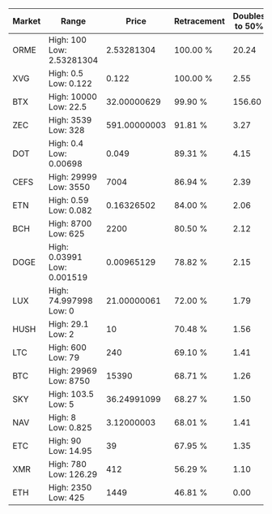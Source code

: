 | Market | Range | Price| Retracement | Doubles to 50% |
| --- | --- | --- | --- | --- |
| ORME | High: 100<br />Low: 2.53281304 | 2.53281304 | 100.00 % | 20.24 |
| XVG | High: 0.5<br />Low: 0.122 | 0.122 | 100.00 % | 2.55 |
| BTX | High: 10000<br />Low: 22.5 | 32.00000629 | 99.90 % | 156.60 |
| ZEC | High: 3539<br />Low: 328 | 591.00000003 | 91.81 % | 3.27 |
| DOT | High: 0.4<br />Low: 0.00698 | 0.049 | 89.31 % | 4.15 |
| CEFS | High: 29999<br />Low: 3550 | 7004 | 86.94 % | 2.39 |
| ETN | High: 0.59<br />Low: 0.082 | 0.16326502 | 84.00 % | 2.06 |
| BCH | High: 8700<br />Low: 625 | 2200 | 80.50 % | 2.12 |
| DOGE | High: 0.03991<br />Low: 0.001519 | 0.00965129 | 78.82 % | 2.15 |
| LUX | High: 74.997998<br />Low: 0 | 21.00000061 | 72.00 % | 1.79 |
| HUSH | High: 29.1<br />Low: 2 | 10 | 70.48 % | 1.56 |
| LTC | High: 600<br />Low: 79 | 240 | 69.10 % | 1.41 |
| BTC | High: 29969<br />Low: 8750 | 15390 | 68.71 % | 1.26 |
| SKY | High: 103.5<br />Low: 5 | 36.24991099 | 68.27 % | 1.50 |
| NAV | High: 8<br />Low: 0.825 | 3.12000003 | 68.01 % | 1.41 |
| ETC | High: 90<br />Low: 14.95 | 39 | 67.95 % | 1.35 |
| XMR | High: 780<br />Low: 126.29 | 412 | 56.29 % | 1.10 |
| ETH | High: 2350<br />Low: 425 | 1449 | 46.81 % | 0.00 |
